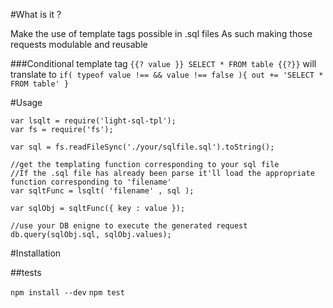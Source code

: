 #What is it ?

Make the use of template tags possible in .sql files
As such making those requests modulable and reusable

###Conditional template tag
`{{? value }} SELECT * FROM table {{?}}`
will translate to
`if( typeof value !== && value !== false ){ out += 'SELECT * FROM table' }`





#Usage

```
var lsqlt = require('light-sql-tpl');
var fs = require('fs');

var sql = fs.readFileSync('./your/sqlfile.sql').toString();

//get the templating function corresponding to your sql file
//If the .sql file has already been parse it'll load the appropriate function corresponding to 'filename'
var sqltFunc = lsqlt( 'filename' , sql );

var sqlObj = sqltFunc({ key : value });

//use your DB enigne to execute the generated request 
db.query(sqlObj.sql, sqlObj.values);
```

#Installation

##tests

`npm install --dev`
`npm test`